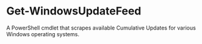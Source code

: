 # Get-WindowsUpdateFeed
A PowerShell cmdlet that scrapes available Cumulative Updates for various Windows operating systems.
